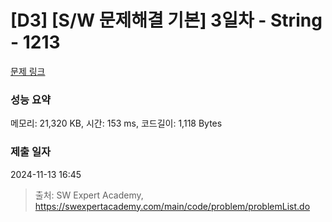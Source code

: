 # [D3] [S/W 문제해결 기본] 3일차 - String - 1213 

[문제 링크](https://swexpertacademy.com/main/code/problem/problemDetail.do?contestProbId=AV14P0c6AAUCFAYi) 

### 성능 요약

메모리: 21,320 KB, 시간: 153 ms, 코드길이: 1,118 Bytes

### 제출 일자

2024-11-13 16:45



> 출처: SW Expert Academy, https://swexpertacademy.com/main/code/problem/problemList.do